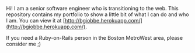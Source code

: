 Hi! I am a senior software engineer who is transitioning to the web.
This repository contains my portfolio to show a little bit of what I can do and who I am.
You can view it at [http://bgiobbe.herokuapp.com/](http://bgiobbe.herokuapp.com/).

If you need a Ruby-on-Rails person in the Boston MetroWest area, please consider me ;)
